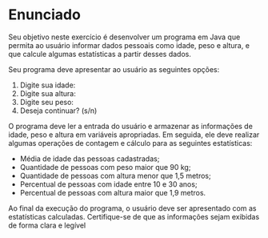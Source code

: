 # Enunciado
Seu objetivo neste exercício é desenvolver um programa em Java que permita ao usuário informar dados pessoais como idade, peso e altura, e que calcule algumas estatísticas a partir desses dados.

Seu programa deve apresentar ao usuário as seguintes opções:

1. Digite sua idade:
2. Digite sua altura:
3. Digite seu peso:
4. Deseja continuar? (s/n)

O programa deve ler a entrada do usuário e armazenar as informações de idade, peso e altura em variáveis apropriadas. Em seguida, ele deve realizar algumas operações de contagem e cálculo para as seguintes estatísticas:

- Média de idade das pessoas cadastradas;
- Quantidade de pessoas com peso maior que 90 kg;
- Quantidade de pessoas com altura menor que 1,5 metros;
- Percentual de pessoas com idade entre 10 e 30 anos;
- Percentual de pessoas com altura maior que 1,9 metros.

Ao final da execução do programa, o usuário deve ser apresentado com as estatísticas calculadas. Certifique-se de que as informações sejam exibidas de forma clara e legível